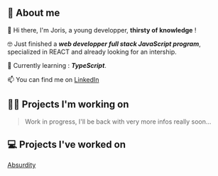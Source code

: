 ## 📙 About me

👋 Hi there, I'm Joris, a young developper, **thirsty of knowledge** !

🤓 Just finished a ***web developper full stack JavaScript program***, specialized in REACT and already looking for an intership.

🔨 Currently learning : ***TypeScript***.

📫 You can find me on [LinkedIn](https://www.linkedin.com/in/joris-neblai/)

## 👷‍♂️ Projects I'm working on

> Work in progress, I'll be back with very more infos really soon...

## 💻 Projects I've worked on

[Absurdity](https://absurdity.vercel.app/)
